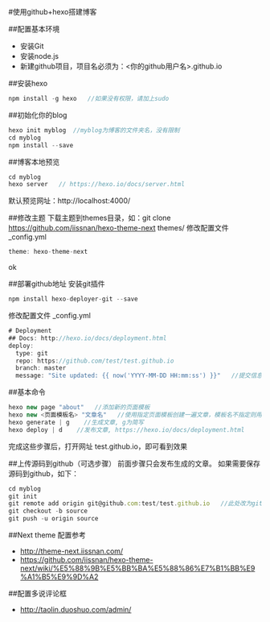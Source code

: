 
#使用github+hexo搭建博客

##配置基本环境
 * 安装Git
 * 安装node.js
 * 新建github项目，项目名必须为：<你的github用户名>.github.io

##安装hexo
```js
npm install -g hexo   //如果没有权限，请加上sudo
```

##初始化你的blog
```js
hexo init myblog  //myblog为博客的文件夹名，没有限制
cd myblog
npm install --save
```

##博客本地预览
```js
cd myblog
hexo server   // https://hexo.io/docs/server.html
```
默认预览网址：http://localhost:4000/

##修改主题
下载主题到themes目录，如：git clone https://github.com/iissnan/hexo-theme-next themes/
修改配置文件 _config.yml
```js
theme: hexo-theme-next
```
ok

##部署github地址
安装git插件
```js
npm install hexo-deployer-git --save
```

修改配置文件 _config.yml
```js
# Deployment
## Docs: http://hexo.io/docs/deployment.html
deploy:
  type: git
  repo: https://github.com/test/test.github.io
  branch: master
  message: "Site updated: {{ now('YYYY-MM-DD HH:mm:ss') }}"   //提交信息格式
```

##基本命令
```js
hexo new page "about"   //添加新的页面模板
hexo new <页面模板名> "文章名"   //使用指定页面模板创建一遍文章，模板名不指定则用post模板
hexo generate | g    //生成文章, g为简写
hexo deploy | d    //发布文章, https://hexo.io/docs/deployment.html
```
完成这些步骤后，打开网址 test.github.io，即可看到效果

##上传源码到github（可选步骤）
前面步骤只会发布生成的文章。
如果需要保存源码到github，如下：
```js
cd myblog
git init
git remote add origin git@github.com:test/test.github.io   //此处改为git@github...可以不用输入用户名和密码提交
git checkout -b source
git push -u origin source
```
##Next theme 配置参考
- http://theme-next.iissnan.com/
- https://github.com/iissnan/hexo-theme-next/wiki/%E5%88%9B%E5%BB%BA%E5%88%86%E7%B1%BB%E9%A1%B5%E9%9D%A2

##配置多说评论框
- http://taolin.duoshuo.com/admin/
